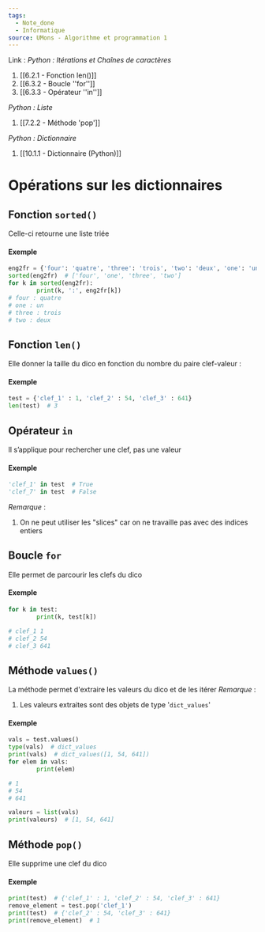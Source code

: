 ```yaml
---
tags:
  - Note_done
  - Informatique
source: UMons - Algorithme et programmation 1
---
```


Link :
_Python : Itérations et Chaînes de caractères_
1. [[6.2.1 - Fonction len()]]
2. [[6.3.2 - Boucle ''for'']]
3. [[6.3.3 - Opérateur ''in'']]

_Python : Liste_
1. [[7.2.2 - Méthode 'pop']]

_Python : Dictionnaire_
1. [[10.1.1 - Dictionnaire (Python)]]

# Opérations sur les dictionnaires
## Fonction `sorted()`
Celle-ci retourne une liste triée 
#### Exemple
```python
eng2fr = {'four': 'quatre', 'three': 'trois', 'two': 'deux', 'one': 'un'}
sorted(eng2fr)  # ['four', 'one', 'three', 'two']
for k in sorted(eng2fr): 
		print(k, ':', eng2fr[k])
# four : quatre
# one : un
# three : trois
# two : deux
```


## Fonction `len()`
Elle donner la taille du dico en fonction du nombre du paire clef-valeur :
#### Exemple
```python
test = {'clef_1' : 1, 'clef_2' : 54, 'clef_3' : 641}
len(test)  # 3
```

## Opérateur `in`
Il s’applique pour rechercher une clef, pas une valeur

#### Exemple
```python
'clef_1' in test  # True
'clef_7' in test  # False
```

_Remarque_ :
1. On ne peut utiliser les "slices" car on ne travaille pas avec des indices entiers

## Boucle `for`
Elle permet de parcourir les clefs du dico 

#### Exemple
```python
for k in test:
		print(k, test[k]) 

# clef_1 1
# clef_2 54
# clef_3 641
```

## Méthode `values()`
La méthode permet d'extraire les valeurs du dico et de les itérer
_Remarque_ :
1. Les valeurs extraites sont des objets de type '`dict_values`'

#### Exemple
```python
vals = test.values()  
type(vals)  # dict_values
print(vals)  # dict_values([1, 54, 641])
for elem in vals:
		print(elem) 

# 1
# 54
# 641

valeurs = list(vals) 
print(valeurs)  # [1, 54, 641]
```

## Méthode `pop()`
Elle supprime une clef du dico
#### Exemple 
```python
print(test)  # {'clef_1' : 1, 'clef_2' : 54, 'clef_3' : 641}
remove_element = test.pop('clef_1')
print(test)  # {'clef_2' : 54, 'clef_3' : 641}
print(remove_element)  # 1
```